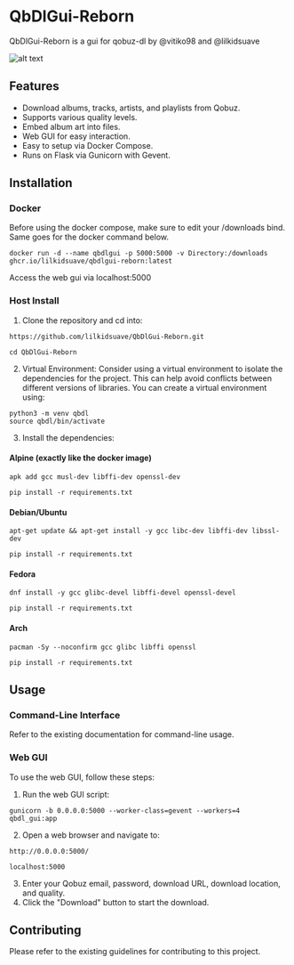 # QbDlGui-Reborn

QbDlGui-Reborn is a gui for qobuz-dl by @vitiko98 and @lilkidsuave

![alt text](https://github.com/lilkidsuave/QbDlGui-Reborn/blob/main/Images/Screenshot2.png)

## Features

- Download albums, tracks, artists, and playlists from Qobuz.
- Supports various quality levels.
- Embed album art into files.
- Web GUI for easy interaction.
- Easy to setup via Docker Compose.
- Runs on Flask via Gunicorn with Gevent.

## Installation

### Docker

Before using the docker compose, make sure to edit your /downloads bind.
Same goes for the docker command below.

```
docker run -d --name qbdlgui -p 5000:5000 -v Directory:/downloads ghcr.io/lilkidsuave/qbdlgui-reborn:latest
```

Access the web gui via localhost:5000

### Host Install

1. Clone the repository and cd into:

```
https://github.com/lilkidsuave/QbDlGui-Reborn.git
```
```
cd QbDlGui-Reborn
```

2. Virtual Environment: Consider using a virtual environment to isolate the dependencies for the project. This can help avoid conflicts between different versions of libraries. You can create a virtual environment using:

```
python3 -m venv qbdl
source qbdl/bin/activate
```

3. Install the dependencies:

#### Alpine (exactly like the docker image)

```
apk add gcc musl-dev libffi-dev openssl-dev
```
```
pip install -r requirements.txt
```
#### Debian/Ubuntu

```
apt-get update && apt-get install -y gcc libc-dev libffi-dev libssl-dev
```
```
pip install -r requirements.txt
```

#### Fedora

```
dnf install -y gcc glibc-devel libffi-devel openssl-devel
```
```
pip install -r requirements.txt
```

#### Arch

```
pacman -Sy --noconfirm gcc glibc libffi openssl
```
```
pip install -r requirements.txt
```

## Usage

### Command-Line Interface

Refer to the existing documentation for command-line usage.

### Web GUI

To use the web GUI, follow these steps:

1. Run the web GUI script:


```
gunicorn -b 0.0.0.0:5000 --worker-class=gevent --workers=4 qbdl_gui:app
```


2. Open a web browser and navigate to:

```
http://0.0.0.0:5000/
```
```
localhost:5000
```

3. Enter your Qobuz email, password, download URL, download location, and quality.
4. Click the "Download" button to start the download.

## Contributing

Please refer to the existing guidelines for contributing to this project.
